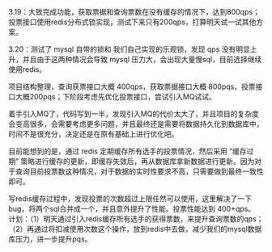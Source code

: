 3.19：大致完成功能，获取票据和查询票数在没有缓存的情况下，达到800qps；投票接口使用redis分布式锁实现，测试下来只有200qps，打算明天试一试其他方案。

3.20：测试了 mysql 自带的锁和 我们自己实现的乐观锁，发现 qps 没有明显上升，并且由于这两种情况会导致 mysql 压力大，会出现大量慢sql，目前选择继续使用redis。

项目结构整理，查询获票接口大概 400qps，获取票据接口大概 800pqs，投票接口大概200pqs；下阶段考虑先优化投票接口，尝试引入MQ试试。

着手引入MQ了，代码写到一半，发现引入MQ的代价太大了，并且项目的复杂度会变高很多，会需要考虑更多问题，并且最终还是需要将数据持久化到数据库中，时间不是很充分，决定还是在原有基础上进行优化吧。

目前能想到的是，通过 redis 定期缓存所有选手的投票情况，然后采用 “缓存过期” 策略进行缓存的更新，即缓存失效后，再从数据库拿新数据进行更新。因为对于查询目前投票数这种情况，对于数据的实时性要求不高，只需要做到最终一致性即可。

写redis缓存过程中，发现投票的次数超过上限任然可以使用，这里解决了一下bug，将两个sql合并成一个，并且意外提升了性能。投票性能达到 400+qps。
计划：（1）明天通过引入redis缓存所有选手的获得票数，来提升查询票数的qps；
（2）再通过将扣减使用次数这个操作，放到redis中去做，减少我们的mysql数据库压力，进一步提升pqs。